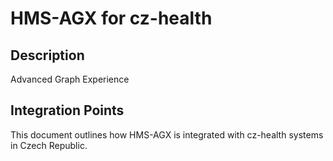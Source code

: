 # HMS-AGX for cz-health

## Description

Advanced Graph Experience

## Integration Points

This document outlines how HMS-AGX is integrated with cz-health systems in Czech Republic.
